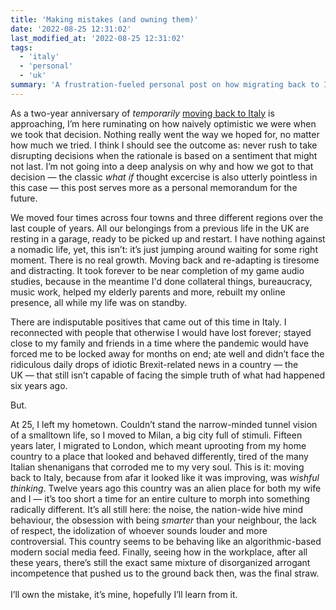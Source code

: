 ```yaml
---
title: 'Making mistakes (and owning them)'
date: '2022-08-25 12:31:02'
last_modified_at: '2022-08-25 12:31:02'
tags:
  - 'italy'
  - 'personal'
  - 'uk'
summary: 'A frustration-fueled personal post on how migrating back to Italy two years ago was not the solution.'
---
```

As a two-year anniversary of *temporarily* [moving back to Italy](/blog/leaving-the-uk/) is approaching, I’m here ruminating on how naively optimistic we were when we took that decision. Nothing really went the way we hoped for, no matter how much we tried. I think I should see the outcome as: never rush to take disrupting decisions when the rationale is based on a sentiment that might not last. I’m not going into a deep analysis on why and how we got to that decision&nbsp;—&nbsp;the classic *what if* thought excercise is also utterly pointless in this case&nbsp;—&nbsp;this post serves more as a personal memorandum for the future.

We moved four times across four towns and three different regions over the last couple of years. All our belongings from a previous life in the UK are resting in a garage, ready to be picked up and restart. I have nothing against a nomadic life, yet, this isn’t: it’s just jumping around waiting for some right moment. There is no real growth. Moving back and re-adapting is tiresome and distracting. It took forever to be near completion of my game audio studies, because in the meantime I'd done collateral things, bureaucracy, music work, helped my elderly parents and more, rebuilt my online presence, all while my life was on standby.

There are indisputable positives that came out of this time in Italy. I reconnected with people that otherwise I would have lost forever; stayed close to my family and friends in a time where the pandemic would have forced me to be locked away for months on end; ate well and didn’t face the ridiculous daily drops of idiotic Brexit-related news in a country&nbsp;—&nbsp;the UK&nbsp;—&nbsp;that still isn’t capable of facing the simple truth of what had happened six years ago.

But.

At 25, I left my hometown. Couldn’t stand the narrow-minded tunnel vision of a smalltown life, so I moved to Milan, a big city full of stimuli. Fifteen years later, I migrated to London, which meant uprooting from my home country to a place that looked and behaved differently, tired of the many Italian shenanigans that corroded me to my very soul. This is it: moving back to Italy, because from afar it looked like it was improving, was *wishful thinking*. Twelve years ago this country was an alien place for both my wife and I&nbsp;—&nbsp;it’s too short a time for an entire culture to morph into something radically different. It’s all still here: the noise, the nation-wide hive mind behaviour, the obsession with being *smarter* than your neighbour, the lack of respect, the idolization of whoever sounds louder and more controversial. This country seems to be behaving like an algorithmic-based modern social media feed. Finally, seeing how in the workplace, after all these years, there’s still the exact same mixture of disorganized arrogant incompetence that pushed us to the ground back then, was the final straw.
<br><br>I’ll own the mistake, it’s mine, hopefully I’ll learn from it.